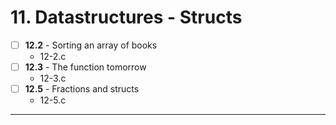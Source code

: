 # 11. Datastructures - Structs
- [ ] **12.2** - Sorting an array of books 
    - 12-2.c
- [ ] **12.3** - The function tomorrow
    - 12-3.c
- [ ] **12.5** - Fractions and structs
    - 12-5.c
---